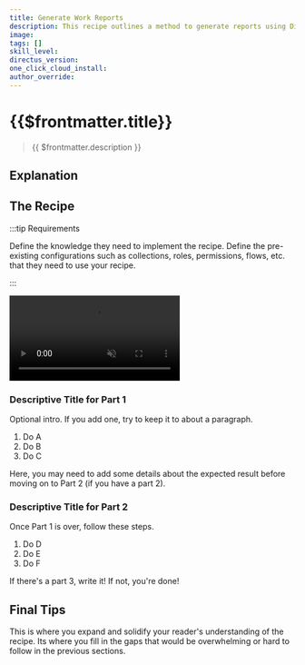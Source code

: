 ```yaml
---
title: Generate Work Reports
description: This recipe outlines a method to generate reports using Directus Flows.
image:
tags: []
skill_level:
directus_version:
one_click_cloud_install:
author_override:
---
```


<!--
Pairs well with [workflows](/cookbooks/permissions/workflows.md)

:::tip Requirements

You'll need something to validate against.

:::

- cron job
- read data
	- Get relevant authors/managers/etc.
- trigger flow
	- pass array of managers into payload

- another flow: for user in user_list
- read data
	- get data/content using a query
	- get authors and managers
	- send data
- run script (optional)
	- format data for report
- email or notification
	- send to managers or stakeholders
-->

# {{$frontmatter.title}}

> {{ $frontmatter.description }}

## Explanation

<!--
See the VitePress docs to learn about its markdown options:
https://vitepress.vuejs.org/guide/markdown
-->

## The Recipe

:::tip Requirements

Define the knowledge they need to implement the recipe. Define the pre-existing configurations such as collections,
roles, permissions, flows, etc. that they need to use your recipe.

:::

<video autoplay playsinline muted loop controls>
	<source src="" type="video/mp4" />
</video>

<!--
VIDEO IS OPTIONAL: delete if not needed
-->

### Descriptive Title for Part 1

Optional intro. If you add one, try to keep it to about a paragraph.

1. Do A
2. Do B
3. Do C

Here, you may need to add some details about the expected result before moving on to Part 2 (if you have a part 2).

### Descriptive Title for Part 2

Once Part 1 is over, follow these steps.

1. Do D
2. Do E
3. Do F

If there's a part 3, write it! If not, you're done!

## Final Tips

This is where you expand and solidify your reader's understanding of the recipe. Its where you fill in the gaps that
would be overwhelming or hard to follow in the previous sections.
